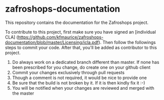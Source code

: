 # zafroshops-documentation
This repository contains the documentation for the Zafroshops project.

To contribute to this project, first make sure you have signed an [individual CLA] (https://github.com/kfmaurice/zafroshops-documentation/blob/master/Licensing/icla.pdf). Then follow the followings steps to commit your code. After that, you'll be added as contributor to this project.

1. Do always work on a dedicated branch different than master. If none has been prescribed for you change, do create one on your github client
2. Commit your changes exclusively through pull requests
3. Though a comment is not required, it would be nice to provide one
4. Be sure that the build is not broken by it. If it is then kindly fix it :-)
5. You will be notified when your changes are reviewed and merged with the master

